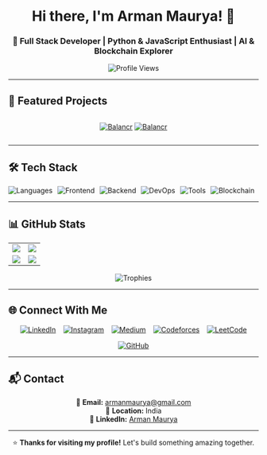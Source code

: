<h1 align="center">Hi there, I'm Arman Maurya! 👋</h1>
<h3 align="center">🚀 Full Stack Developer | Python & JavaScript Enthusiast | AI & Blockchain Explorer</h3>

<p align="center">
  <img src="https://komarev.com/ghpvc/?username=armanmaurya&label=Profile%20Views&color=0e75b6&style=flat" alt="Profile Views" />
</p>

---
  
## 🚀 Featured Projects

<div style="display: flex; flex-wrap: wrap; gap: 10px; justify-content: center;">

[![Balancr](https://github-readme-stats.vercel.app/api/pin/?username=armanmaurya&repo=balancr&theme=tokyonight)](https://github.com/armanmaurya/balancr)
[![Balancr](https://github-readme-stats.vercel.app/api/pin/?username=armanmaurya&repo=mindlist&theme=tokyonight)](https://github.com/armanmaurya/mindlist)

</div>

---

## 🛠️ Tech Stack

<div style="display: flex; flex-wrap: wrap; gap: 10px;">
  <img src="https://skillicons.dev/icons?i=python,js,ts,rust" alt="Languages" />
  <img src="https://skillicons.dev/icons?i=nextjs,flutter" alt="Frontend" />
  <img src="https://skillicons.dev/icons?i=nodejs,express,django" alt="Backend" />
  <img src="https://skillicons.dev/icons?i=docker" alt="DevOps" />
  <img src="https://skillicons.dev/icons?i=pytorch" alt="Tools" />
  <img src="https://skillicons.dev/icons?i=solidity" alt="Blockchain" />
</div>

---

## 📊 GitHub Stats

<div align="center">
  
| | |
|-|-|
| <img src="https://github-readme-stats.vercel.app/api?username=armanmaurya&show_icons=true&theme=tokyonight" /> | <img src="https://github-readme-stats.vercel.app/api/top-langs/?username=armanmaurya&layout=compact&theme=tokyonight" /> |
| <img src="https://github-readme-streak-stats.herokuapp.com/?user=armanmaurya&theme=tokyonight" /> | <img src="https://github-profile-summary-cards.vercel.app/api/cards/profile-details?username=armanmaurya&theme=tokyonight" /> |

</div>

<div align="center">
  <img src="https://github-profile-trophy.vercel.app/?username=armanmaurya&theme=tokyonight&row=1&column=6" alt="Trophies" />
</div>

---

## 🌐 Connect With Me

<div align="center" style="display: flex; justify-content: center; gap: 15px; flex-wrap: wrap;">
  <a href="https://www.linkedin.com/in/arman-maurya-2391aa263/" target="_blank">
    <img src="https://img.shields.io/badge/LinkedIn-0077B5?style=for-the-badge&logo=linkedin&logoColor=white" alt="LinkedIn" />
  </a>
  <a href="https://instagram.com/arman_maurya26" target="_blank">
    <img src="https://img.shields.io/badge/Instagram-E4405F?style=for-the-badge&logo=instagram&logoColor=white" alt="Instagram" />
  </a>
  <a href="https://medium.com/@armanmarya6" target="_blank">
    <img src="https://img.shields.io/badge/Medium-12100E?style=for-the-badge&logo=medium&logoColor=white" alt="Medium" />
  </a>
  <a href="https://codeforces.com/profile/armanmarya6" target="_blank">
    <img src="https://img.shields.io/badge/Codeforces-1F8ACB?style=for-the-badge&logo=codeforces&logoColor=white" alt="Codeforces" />
  </a>
  <a href="https://www.leetcode.com/hunterx201" target="_blank">
    <img src="https://img.shields.io/badge/LeetCode-FFA116?style=for-the-badge&logo=leetcode&logoColor=black" alt="LeetCode" />
  </a>
  <a href="https://github.com/armanmaurya" target="_blank">
    <img src="https://img.shields.io/badge/GitHub-181717?style=for-the-badge&logo=github&logoColor=white" alt="GitHub" />
  </a>
</div>

---

## 📬 Contact

<div align="center">
  
📧 **Email:** [armanmaurya@gmail.com](mailto:armanmaurya@gmail.com)  
📍 **Location:** India  
💼 **LinkedIn:** [Arman Maurya](https://www.linkedin.com/in/arman-maurya-2391aa263/)

</div>

---

<div align="center">
  
⭐ **Thanks for visiting my profile!** Let's build something amazing together.

</div>
